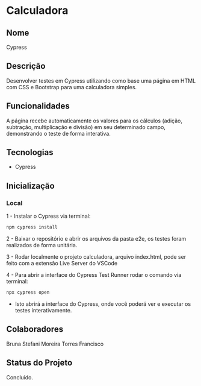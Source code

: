 # Calculadora

## Nome
Cypress

## Descrição
Desenvolver testes em Cypress utilizando como base uma página em HTML com CSS e Bootstrap para uma calculadora simples.

## Funcionalidades
A página recebe automaticamente os valores para os cálculos (adição, subtração, multiplicação e divisão) em seu determinado campo, demonstrando o teste de forma interativa.

## Tecnologias
- Cypress

## Inicialização
### Local
1 - Instalar o Cypress via terminal:
```bash
npm cypress install
```
2 - Baixar o repositório e abrir os arquivos da pasta e2e, os testes foram realizados de forma unitária.

3 - Rodar localmente o projeto calculadora, arquivo index.html, pode ser feito com a extensão Live Server do VSCode

4 -  Para abrir a interface do Cypress Test Runner rodar o comando via terminal:
```bash
npx cypress open
```
- Isto abrirá a interface do Cypress, onde você poderá ver e executar os testes interativamente.

## Colaboradores
Bruna Stefani Moreira Torres Francisco

## Status do Projeto
Concluído.